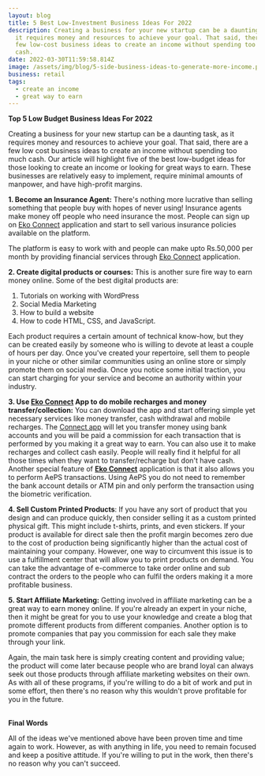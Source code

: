 ```yaml
---
layout: blog
title: 5 Best Low-Investment Business Ideas For 2022
description: Creating a business for your new startup can be a daunting task, as
  it requires money and resources to achieve your goal. That said, there are a
  few low-cost business ideas to create an income without spending too much
  cash.
date: 2022-03-30T11:59:58.814Z
image: /assets/img/blog/5-side-business-ideas-to-generate-more-income.png
business: retail
tags:
  - create an income
  - great way to earn
---
```

**Top 5 Low Budget Business Ideas For 2022**

Creating a business for your new startup can be a daunting task, as it requires money and resources to achieve your goal. That said, there are a few low cost business ideas to create an income without spending too much cash. Our article will highlight five of the best low-budget ideas for those looking to create an income or looking for great ways to earn. These businesses are relatively easy to implement, require minimal amounts of manpower, and have high-profit margins.

**1. Become an Insurance Agent:** There's nothing more lucrative than selling something that people buy with hopes of never using! Insurance agents make money off people who need insurance the most. People can sign up on [Eko Connect](https://play.google.com/store/apps/details?id=in.eko.connect&hl=en_IN&gl=US) application and start to sell various insurance policies available on the platform. 

The platform is easy to work with and people can make upto Rs.50,000 per month by providing financial services through [Eko Connect](https://play.google.com/store/apps/details?id=in.eko.connect&hl=en_IN&gl=US) application.

**2. Create digital products or courses:** This is another sure fire way to earn money online. Some of the best digital products are:

1. Tutorials on working with WordPress
2. Social Media Marketing
3. How to build a website
4. How to code HTML, CSS, and JavaScript.

Each product requires a certain amount of technical know-how, but they can be created easily by someone who is willing to devote at least a couple of hours per day. Once you've created your repertoire, sell them to people in your niche or other similar communities using an online store or simply promote them on social media. Once you notice some initial traction, you can start charging for your service and become an authority within your industry.

**3. Use [Eko Connect](https://play.google.com/store/apps/details?id=in.eko.connect&hl=en_IN&gl=US) App to do mobile recharges and money transfer/collection:** You can download the app and start offering simple yet necessary services like money transfer, cash withdrawal and mobile recharges. The [Connect app](https://play.google.com/store/apps/details?id=in.eko.connect&hl=en_IN&gl=US) will let you transfer money using bank accounts and you will be paid a commission for each transaction that is performed by you making it a great way to earn. You can also use it to make recharges and collect cash easily. People will really find it helpful for all those times when they want to transfer/recharge but don't have cash. Another special feature of **[Eko Connect](https://play.google.com/store/apps/details?id=in.eko.connect&hl=en_IN&gl=US)** application is that it also allows you to perform AePS transactions. Using AePS you do not need to remember the bank account details or ATM pin and only perform the transaction using the biometric verification.

**4. Sell Custom Printed Products**: If you have any sort of product that you design and can produce quickly, then consider selling it as a custom printed physical gift. This might include t-shirts, prints, and even stickers. If your product is available for direct sale then the profit margin becomes zero due to the cost of production being significantly higher than the actual cost of maintaining your company. However, one way to circumvent this issue is to use a fulfillment center that will allow you to print products on demand. You can take the advantage of e-commerce to take order online and sub contract the orders to the people who can fulfil the orders making it a more profitable business.

**5. Start Affiliate Marketing:** Getting involved in affiliate marketing can be a great way to earn money online. If you're already an expert in your niche, then it might be great for you to use your knowledge and create a blog that promote different products from different companies. Another option is to promote companies that pay you commission for each sale they make through your link.

Again, the main task here is simply creating content and providing value; the product will come later because people who are brand loyal can always seek out those products through affiliate marketing websites on their own. As with all of these programs, if you're willing to do a bit of work and put in some effort, then there's no reason why this wouldn't prove profitable for you in the future.

**\
Final Words**

All of the ideas we've mentioned above have been proven time and time again to work. However, as with anything in life, you need to remain focused and keep a positive attitude. If you're willing to put in the work, then there's no reason why you can't succeed.